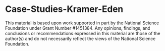 # Case-Studies-Kramer-Eden

This material is based upon work supported in part by the National Science Foundation under Grant Number #1451384. Any opinions, findings, and conclusions or recommendations expressed in this material are those of the author(s) and do not necessarily reflect the views of the National Science Foundation.
